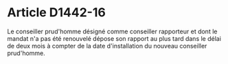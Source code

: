 # Article D1442-16

  
Le conseiller prud'homme désigné comme conseiller rapporteur et dont le mandat n'a pas été renouvelé dépose son rapport au plus tard dans le délai de deux mois à compter de la date d'installation du nouveau conseiller prud'homme.